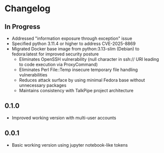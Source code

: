 # Changelog

## In Progress
- Addressed "information exposure through exception" issue
- Specified python 3.11.4 or higher to address CVE-2025-8869
- Migrated Docker base image from python:3.13-slim (Debian) to fedora:latest for improved security posture
  - Eliminates OpenSSH vulnerability (null character in ssh:// URI leading to code execution via ProxyCommand)
  - Eliminates Perl File::Temp insecure temporary file handling vulnerabilities
  - Reduces attack surface by using minimal Fedora base without unnecessary packages
  - Maintains consistency with TalkPipe project architecture

## 0.1.0
- Improved working version with multi-user accounts

## 0.0.1
- Basic working version using jupyter notebook-like tokens